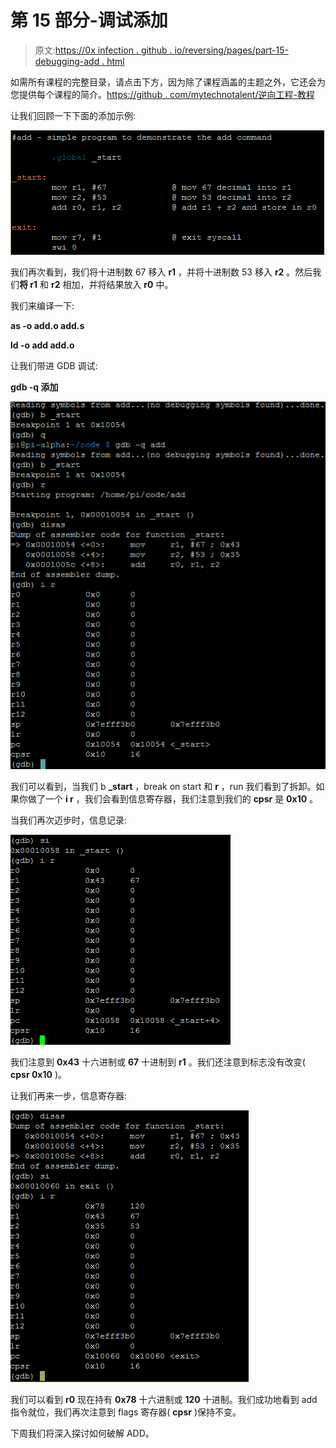 # 第 15 部分-调试添加

> 原文:[https://0x infection . github . io/reversing/pages/part-15-debugging-add . html](https://0xinfection.github.io/reversing/pages/part-15-debugging-add.html)

如需所有课程的完整目录，请点击下方，因为除了课程涵盖的主题之外，它还会为您提供每个课程的简介。[https://github . com/mytechnotalent/逆向工程-教程](https://github.com/mytechnotalent/Reverse-Engineering-Tutorial)

让我们回顾一下下面的添加示例:

![](img/edba882a999ca68c1b2003a3850d6119.png)

我们再次看到，我们将十进制数 67 移入 **r1** ，并将十进制数 53 移入 **r2** 。然后我们**将 r1** 和 **r2** 相加，并将结果放入 **r0** 中。

我们来编译一下:

**as -o add.o add.s**

**ld -o add add.o**

让我们带进 GDB 调试:

**gdb -q 添加**

![](img/e2e7fd426105ee03731d939a0b69924d.png)

我们可以看到，当我们 b **_start** ，break on start 和 **r** ，run 我们看到了拆卸。如果你做了一个 **i r** ，我们会看到信息寄存器，我们注意到我们的 **cpsr** 是 **0x10** 。

当我们再次迈步时，信息记录:

![](img/9046b8e98f4ea86dd19ac8fb8a31ce99.png)

我们注意到 **0x43** 十六进制或 **67** 十进制到 **r1** 。我们还注意到标志没有改变( **cpsr 0x10** )。

让我们再来一步，信息寄存器:

![](img/131b0d7be9e93987526406872eb14b13.png)

我们可以看到 **r0** 现在持有 **0x78** 十六进制或 **120** 十进制。我们成功地看到 add 指令就位，我们再次注意到 flags 寄存器( **cpsr** )保持不变。

下周我们将深入探讨如何破解 ADD。